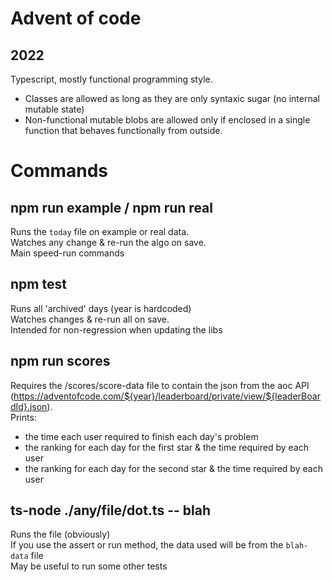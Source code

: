 # Advent of code
## 2022
Typescript, mostly functional programming style.
- Classes are allowed as long as they are only syntaxic sugar (no internal mutable state)
- Non-functional mutable blobs are allowed only if enclosed in a single function that behaves functionally from outside.

# Commands
## npm run example / npm run real

Runs the `today` file on example or real data.  
Watches any change & re-run the algo on save.  
Main speed-run commands

## npm test

Runs all 'archived' days (year is hardcoded)  
Watches changes & re-run all on save.  
Intended for non-regression when updating the libs

## npm run scores
Requires the /scores/score-data file to contain the json from the aoc API (https://adventofcode.com/${year}/leaderboard/private/view/${leaderBoardId}.json).  
Prints:
- the time each user required to finish each day's problem
- the ranking for each day for the first star & the time required by each user
- the ranking for each day for the second star & the time required by each user

## ts-node ./any/file/dot.ts -- blah

Runs the file (obviously)  
If you use the assert or run method, the data used will be from the `blah-data` file  
May be useful to run some other tests